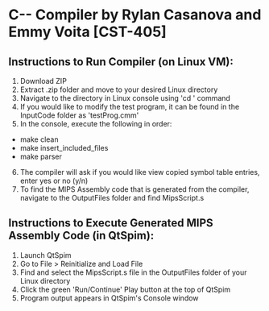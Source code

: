 # C-- Compiler by Rylan Casanova and Emmy Voita [CST-405]
## Instructions to Run Compiler (on Linux VM):
1. Download ZIP
2. Extract .zip folder and move to your desired Linux directory
3. Navigate to the directory in Linux console using 'cd <directory-name>' command
4. If you would like to modify the test program, it can be found in the InputCode folder as 'testProg.cmm'
5. In the console, execute the following in order:
- make clean
- make insert_included_files
- make parser
6. The compiler will ask if you would like view copied symbol table entries, enter yes or no (y/n)
7. To find the MIPS Assembly code that is generated from the compiler, navigate to the OutputFiles folder and find MipsScript.s

## Instructions to Execute Generated MIPS Assembly Code (in QtSpim):
1. Launch QtSpim
2. Go to File > Reinitialize and Load File
3. Find and select the MipsScript.s file in the OutputFiles folder of your Linux directory
4. Click the green 'Run/Continue' Play button at the top of QtSpim
5. Program output appears in QtSpim's Console window
